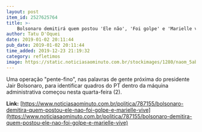 ```yaml
---
layout: post
item_id: 2527625764
title: >-
    Bolsonaro demitirá quem postou 'Ele não', 'Foi golpe' e 'Marielle vive'
author: Tatu D'Oquei
date: 2019-01-02 20:11:44
pub_date: 2019-01-02 20:11:44
time_added: 2019-12-23 21:19:32
category: refletimos
image: https://static.noticiasaominuto.com.br/stockimages/1280/naom_5ab5ac2f5f05c.jpg
---
```


Uma operação "pente-fino", nas palavras de gente próxima do presidente Jair Bolsonaro, para identificar quadros do PT dentro da máquina administrativa começou nesta quarta-feira (2).

**Link:** [https://www.noticiasaominuto.com.br/politica/787155/bolsonaro-demitira-quem-postou-ele-nao-foi-golpe-e-marielle-vive](https://www.noticiasaominuto.com.br/politica/787155/bolsonaro-demitira-quem-postou-ele-nao-foi-golpe-e-marielle-vive)

